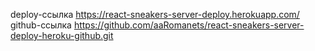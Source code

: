 deploy-ссылка https://react-sneakers-server-deploy.herokuapp.com/
github-ссылка https://github.com/aaRomanets/react-sneakers-server-deploy-heroku-github.git